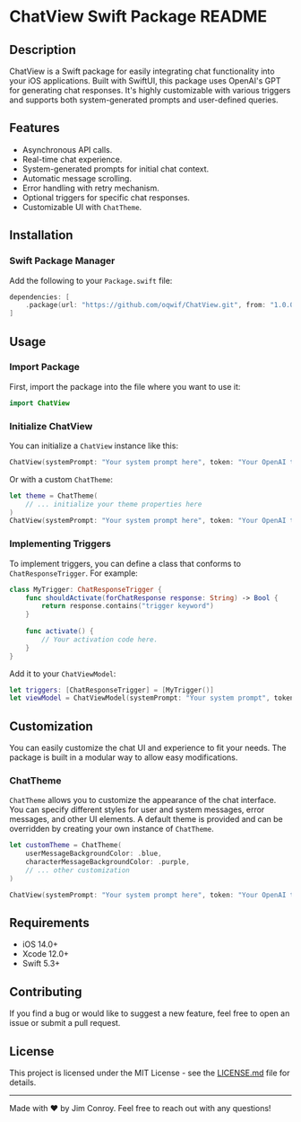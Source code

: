 # ChatView Swift Package README

## Description

ChatView is a Swift package for easily integrating chat functionality into your iOS applications. Built with SwiftUI, this package uses OpenAI's GPT for generating chat responses. It's highly customizable with various triggers and supports both system-generated prompts and user-defined queries. 

## Features

- Asynchronous API calls.
- Real-time chat experience.
- System-generated prompts for initial chat context.
- Automatic message scrolling.
- Error handling with retry mechanism.
- Optional triggers for specific chat responses.
- Customizable UI with `ChatTheme`.

## Installation

### Swift Package Manager

Add the following to your `Package.swift` file:

```swift
dependencies: [
    .package(url: "https://github.com/oqwif/ChatView.git", from: "1.0.0")
]
```

## Usage

### Import Package

First, import the package into the file where you want to use it:

```swift
import ChatView
```

### Initialize ChatView

You can initialize a `ChatView` instance like this:

```swift
ChatView(systemPrompt: "Your system prompt here", token: "Your OpenAI token", userID: "Optional user ID")
```

Or with a custom `ChatTheme`:

```swift
let theme = ChatTheme(
    // ... initialize your theme properties here
)
ChatView(systemPrompt: "Your system prompt here", token: "Your OpenAI token", userID: "Optional user ID", theme: theme)
```

### Implementing Triggers

To implement triggers, you can define a class that conforms to `ChatResponseTrigger`. For example:

```swift
class MyTrigger: ChatResponseTrigger {
    func shouldActivate(forChatResponse response: String) -> Bool {
        return response.contains("trigger keyword")
    }
    
    func activate() {
        // Your activation code here.
    }
}
```

Add it to your `ChatViewModel`:

```swift
let triggers: [ChatResponseTrigger] = [MyTrigger()]
let viewModel = ChatViewModel(systemPrompt: "Your system prompt", token: "Your OpenAI token", userID: "Optional user ID", triggers: triggers)
```

## Customization

You can easily customize the chat UI and experience to fit your needs. The package is built in a modular way to allow easy modifications.

### ChatTheme

`ChatTheme` allows you to customize the appearance of the chat interface. You can specify different styles for user and system messages, error messages, and other UI elements. A default theme is provided and can be overridden by creating your own instance of `ChatTheme`.

```swift
let customTheme = ChatTheme(
    userMessageBackgroundColor: .blue,
    characterMessageBackgroundColor: .purple,
    // ... other customization
)

ChatView(systemPrompt: "Your system prompt here", token: "Your OpenAI token", userID: "Optional user ID", theme: customTheme)
```

## Requirements

- iOS 14.0+
- Xcode 12.0+
- Swift 5.3+

## Contributing

If you find a bug or would like to suggest a new feature, feel free to open an issue or submit a pull request.

## License

This project is licensed under the MIT License - see the [LICENSE.md](LICENSE.md) file for details.

---

Made with ❤️ by Jim Conroy. Feel free to reach out with any questions!

